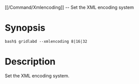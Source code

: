 [[/Command/Xmlencoding]] -- Set the XML encoding system

# Synopsis

~~~
bash$ gridlabd --xmlencoding 8|16|32                                   
~~~

# Description

Set the XML encoding system.

